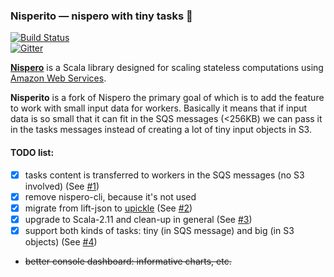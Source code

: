 ### Nisperito — nispero with tiny tasks 🍋

[![Build Status](https://travis-ci.org/laughedelic/nisperito.svg)](https://travis-ci.org/laughedelic/nisperito)  
[![Gitter](https://badges.gitter.im/Join%20Chat.svg)](https://gitter.im/laughedelic/nisperito?utm_source=badge&utm_medium=badge&utm_campaign=pr-badge)

[**Nispero**](https://github.com/ohnosequences/nispero) is a Scala library designed for scaling stateless computations using [Amazon Web Services](http://aws.amazon.com).

**Nisperito** is a fork of Nispero the primary goal of which is to add the feature to work with small input data for workers. Basically it means that if input data is so small that it can fit in the SQS messages (<256KB) we can pass it in the tasks messages instead of creating a lot of tiny input objects in S3.

#### TODO list:

- [x] tasks content is transferred to workers in the SQS messages (no S3 involved) (See [#1](https://github.com/laughedelic/nisperito/pull/1))
- [x] remove nispero-cli, because it's not used
- [x] migrate from lift-json to [upickle](https://github.com/lihaoyi/upickle) (See [#2](https://github.com/laughedelic/nisperito/pull/2))
- [x] upgrade to Scala-2.11 and clean-up in general (See [#3](https://github.com/laughedelic/nisperito/pull/3))
- [x] support both kinds of tasks: tiny (in SQS message) and big (in S3 objects) (See [#4](https://github.com/laughedelic/nisperito/pull/4))
- ~~better console dashboard: informative charts, etc.~~
